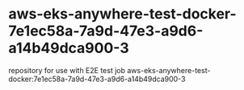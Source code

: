 # aws-eks-anywhere-test-docker-7e1ec58a-7a9d-47e3-a9d6-a14b49dca900-3
repository for use with E2E test job aws-eks-anywhere-test-docker:7e1ec58a-7a9d-47e3-a9d6-a14b49dca900-3
